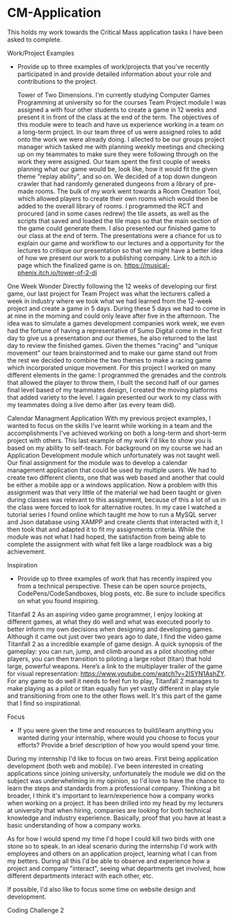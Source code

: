 # CM-Application
This holds my work towards the Critical Mass application tasks I have been asked to complete.

Work/Project Examples
- Provide up to three examples of work/projects that you've recently participated in and provide detailed information about your role and contributions to the project.

  Tower of Two Dimensions.
I'm currently studying Computer Games Programming at university so for the courses Team Project module I was assigned a with four other students to create a game in 12 weeks and present it in front of the class at the end of the term. The objectives of this module were to teach and have us experience working in a team on a long-term project. In our team three of us were assigned roles to add onto the work we were already doing. I allected to be our groups project manager which tasked me with planning weekly meetings and checking up on my teammates to make sure they were following through on the work they were assigned. 
Our team spent the first couple of weeks planning what our game would be, look like, how it would fit the given theme "replay ability", and so on. We decided of a top down dungeon crawler that had randomly generated dungeons from a library of pre-made rooms. The bulk of my work went towards a Room Creation Tool, which allowed players to create their own rooms which would then be added to the overall library of rooms. I programmed the RCT and procured (and in some cases redrew) the tile assets, as well as the scripts that saved and loaded the tile maps so that the main section of the game could generate them. I also presented our finished game to our class at the end of term. The presentations were a chance for us to explain our game and workflow to our lectures and a opportunity for the lectures to critique our presentation so that we might have a better idea of how we present our work to a publishing company.
Link to a itch.io page which the finalized game is on. https://musical-phenix.itch.io/tower-of-2-di

One Week Wonder
Directly following the 12 weeks of developing our first game, our last project for Team Project was what the lecturers called a week in industry where we took what we had learned from the 12-week project and create a game in 5 days. During these 5 days we had to come in at nine in the morning and could only leave after five in the afternoon. The idea was to simulate a games development companies work week, we even had the fortune of having a representative of Sumo Digital come in the first day to give us a presentation and our themes, he also returned to the last day to review the finished games. Given the themes "racing" and "unique movement" our team brainstormed and to make our game stand out from the rest we decided to combine the two themes to make a racing game which incorporated unique movement. For this project I worked on many different elements in the game: I programmed the grenades and the controls that allowed the player to throw them, I built the second half of our games final level based of my teammates design, I created the moving platforms that added variety to the level.
I again presented our work to my class with my teammates doing a live demo after (as every team did).


Calendar Managment Application
With my previous project examples, I wanted to focus on the skills I've learnt while working in a team and the accomplishments I've achieved working on both a long-term and short-term project with others. This last example of my work I'd like to show you is based on my ability to self-teach. For background on my course we had an Application Development module which unfortunately was not taught well. Our final assignment for the module was to develop a calendar management application that could be used by multiple users. We had to create two different clients, one that was web based and another that could be either a mobile app or a windows application. Now a problem with this assignment was that very little of the material we had been taught or given during classes was relevant to this assignment, because of this a lot of us in the class were forced to look for alternative routes. In my case I watched a tutorial series I found online which taught me how to run a MySQL server and Json database using XAMPP and create clients that interacted with it, I then took that and adapted it to fit my assignments criteria. While the module was not what I had hoped, the satisfaction from being able to complete the assignment with what felt like a large roadblock was a big achievement.


Inspiration
- Provide up to three examples of work that has recently inspired you from a technical perspective. These can be open source projects, CodePens/CodeSandboxes, blog posts, etc. Be sure to include specifics on what you found inspiring.

Titanfall 2
As an aspiring video game programmer, I enjoy looking at different games, at what they do well and what was executed poorly to better inform my own decisions when designing and developing games.
Although it came out just over two years ago to date, I find the video game Titanfall 2 as a incredible example of game design. A quick synopsis of the gameplay: you can run, jump, and climb around as a pilot shooting other players, you can then transition to piloting a large robot (titan) that hold large, powerful weapons. Here’s a link to the multiplayer trailer of the game for visual representation: https://www.youtube.com/watch?v=2ISYN1AshZY. For any game to do well it needs to feel fun to play, Titanfall 2 manages to make playing as a pilot or titan equally fun yet vastly different in play style and transitioning from one to the other flows well. It's this part of the game that I find so inspirational.




Focus
- If you were given the time and resources to build/learn anything you wanted during your internship, where would you choose to focus your efforts? Provide a brief description of how you would spend your time.

During my internship I'd like to focus on two areas.
First being application development (both web and mobile). I've been interested in creating applications since joining university, unfortunately the module we did on the subject was underwhelming in my opinion, so I'd love to have the chance to learn the steps and standards from a professional company.
Thinking a bit broader, I think it's important to learn/experience how a company works when working on a project. It has been drilled into my head by my lecturers at university that when hiring, companies are looking for both technical knowledge and industry experience. Basically, proof that you have at least a basic understanding of how a company works.

As for how I would spend my time I'd hope I could kill two birds with one stone so to speak. In an ideal scenario during the internship I'd work with employees and others on an application project, learning what I can from my betters. During all this I'd be able to observe and experience how a project and company "interact", seeing what departments get involved, how different departments interact with each other, etc.

If possible, I'd also like to focus some time on website design and development.


Coding Challenge
2

